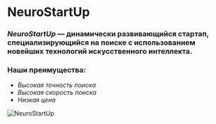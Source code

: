 # **NeuroStartUp**
  
### *NeuroStartUp* — динамически развивающийся стартап, специализирующийся на поиске с использованием новейших технологий искусственного интеллекта.
  
### Наши преимущества:

* *Высокая точность поиска*
* *Высокая скорость поиска*
* *Низкая цена*
  

![NeuroStartUp](https://camo.githubusercontent.com/ace14ee894d150192a7b05b12410738aa65528da742bbce69315a5f441320ea7/68747470733a2f2f692e696d6775722e636f6d2f495a4f525769492e706e67)